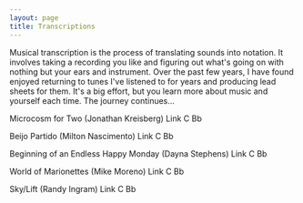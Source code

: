 ```yaml
---
layout: page
title: Transcriptions
---
```


Musical transcription is the process of translating sounds into notation. It involves taking a recording you like and figuring out what's going on with nothing but your ears and instrument. Over the past few years, I have found enjoyed returning to tunes I've listened to for years and producing lead sheets for them. It's a big effort, but you learn more about music and yourself each time. The journey continues...

Microcosm for Two (Jonathan Kreisberg)
Link C Bb

Beijo Partido (Milton Nascimento)
Link C Bb

Beginning of an Endless Happy Monday (Dayna Stephens)
Link C Bb

World of Marionettes (Mike Moreno)
Link C Bb

Sky/Lift (Randy Ingram)
Link C Bb